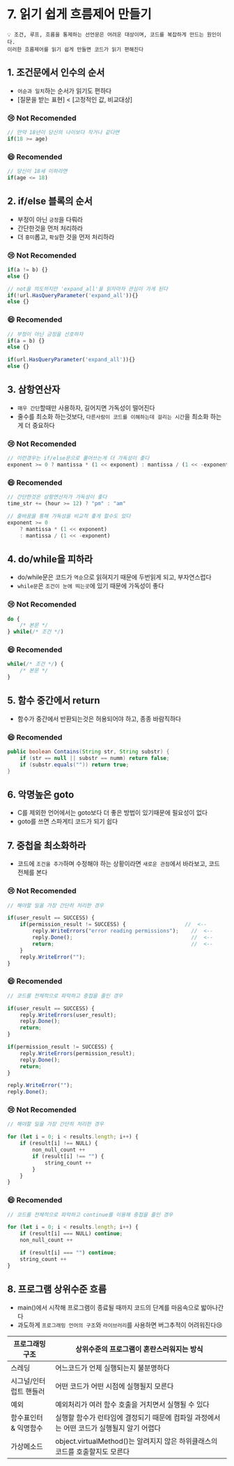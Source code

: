 # 7. 읽기 쉽게 흐름제어 만들기

```
💡 조건, 루프, 흐름을 통제하는 선언문은 어려운 대상이며, 코드를 복잡하게 만드는 원인이다. 
이러한 흐름제어를 읽기 쉽게 만들면 코드가 읽기 편해진다
```

## 1. 조건문에서 인수의 순서

- `어순과 일치`하는 순서가 읽기도 편하다
- [질문을 받는 표현] < [고정적인 값, 비교대상]

### 😢 Not Recomended

```jsx
// 만약 18년이 당신의 나이보다 작거나 같다면
if(18 >= age)
```

### 😄 Recomended

```jsx
// 당신이 18세 이하라면
if(age <= 18)
```

## 2. if/else 블록의 순서

- 부정이 아닌 `긍정`을 다뤄라
- 간단한것을 먼저 처리하라
- 더 `흥미`롭고, `확실`한 것을 먼저 처리하라

### 😢 Not Recomended

```jsx
if(a != b) {} 
else {}

// not을 의도하지만 'expand_all'을 읽자마자 관심이 가게 된다
if(!url.HasQueryParameter('expand_all')){}
else {}
```

### 😄 Recomended

```jsx
// 부정이 아닌 긍정을 선호하자
if(a = b) {} 
else {}

if(url.HasQueryParameter('expand_all')){}
else {}
```

## 3. 삼항연산자

- `매우 간단`할때만 사용하자, 길어지면 가독성이 떨어진다
- 줄수를 최소화 하는것보다, `다른사람이 코드를 이해하는데 걸리는 시간`을 최소화 하는게 더 중요하다

### 😢 Not Recomended

```jsx
// 이런경우는 if/else문으로 풀어쓰는게 더 가독성이 좋다
exponent >= 0 ? mantissa * (1 << exponent) : mantissa / (1 << -exponent)
```

### 😄 Recomended

```jsx
// 간단한것은 삼항연산자가 가독성이 좋다
time_str += (hour >= 12) ? "pm" : "am"

// 줄바꿈을 통해 가독성을 비교적 좋게 할수도 있다
exponent >= 0
	? mantissa * (1 << exponent) 
	: mantissa / (1 << -exponent)
```

## 4. do/while을 피하라

- do/while문은 코드가 `역순`으로 읽혀지기 때문에 두번읽게 되고, 부자연스럽다
- `while문`은 `조건이 눈에 띄는곳`에 있기 때문에 가독성이 좋다

### 😢 Not Recomended

```jsx
do {
	/* 본문 */
} while(/* 조건 */)
```

### 😄 Recomended

```jsx
while(/* 조건 */) {
	/* 본문 */
}
```

## 5. 함수 중간에서 return

- 함수가 중간에서 반환되는것은 허용되어야 하고, 종종 바람직하다

### 😄 Recomended

```java
public boolean Contains(String str, String substr) {
	if (str == null || substr == numm) return false;
	if (substr.equals("")) return true;
}
```

## 6. 악명높은 goto

- C를 제외한 언어에서는 goto보다 더 좋은 방법이 있기때문에 필요성이 없다
- goto를 쓰면 스파게티 코드가 되기 쉽다

## 7. 중첩을 최소화하라

- 코드에 `조건을 추가`하며 수정해야 하는 상황이라면 `새로운 관점`에서 바라보고, 코드 전체를 본다

### 😢 Not Recomended

```jsx
// 해야할 일을 가장 간단히 처리한 경우

if(user_result == SUCCESS) {
	if(permission_result != SUCCESS) {                   //  <-- 
		reply.WriteErrors("error reading permissions");    //  <--
		reply.Done();                                      //  <--
		return;                                            //  <--
	}
	reply.WriteError("");
}
```

### 😄 Recomended

```jsx
// 코드를 전체적으로 파악하고 중첩을 줄인 경우

if(user_result == SUCCESS) {
	reply.WriteErrors(user_result);
	reply.Done();                                
	return; 
}

if(permission_result != SUCCESS) {                   
	reply.WriteErrors(permission_result);
	reply.Done();                                
	return; 
}

reply.WriteError("");
reply.Done();
```

### 😢 Not Recomended

```jsx
// 해야할 일을 가장 간단히 처리한 경우

for (let i = 0; i < results.length; i++) {
	if (result[i] !== NULL) {
		non_null_count ++
		if (result[i] !== "") {
			string_count ++
		}
	}
}
```

### 😄 Recomended

```jsx
// 코드를 전체적으로 파악하고 continue를 이용해 중첩을 줄인 경우

for (let i = 0; i < results.length; i++) {
	if (result[i] === NULL) continue;
	non_null_count ++

	if (result[i] === "") continue;
	string_count ++
}
```

## 8. 프로그램 상위수준 흐름

- main()에서 시작해 프로그램이 종료될 때까지 코드의 단계를 마음속으로 밟아나간다
- 과도하게 `프로그래밍 언어의 구조`와 `라이브러리`를 사용하면 버그추적이 어려워진다😢

| 프로그래밍 구조 | 상위수준의 프로그램이 혼란스러워지는 방식 |
| --- | --- |
| 스레딩 | 어느코드가 언제 실행되는지 불분명하다 |
| 시그널/인터럽트 핸들러 | 어떤 코드가 어떤 시점에 실행될지 모른다 |
| 예외 | 예외처리가 여러 함수 호출을 거치면서 실행될 수 있다 |
| 함수표인터 & 익명함수 | 실행할 함수가 런타임에 결정되기 때문에 컴파일 과정에서는 어떤 코드가 실행될지 알기 어렵다 |
| 가상메소드 | object.virtualMethod()는 알려지지 않은 하위클래스의 코드를 호출할지도 모른다 |
